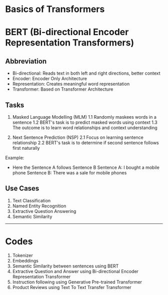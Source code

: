 # Basics of Transformers

# BERT (Bi-directional Encoder Representation Transformers)

## Abbreviation

- Bi-directional: Reads text in both left and right directions, better context
- Encoder: Encoder Only Architecture
- Representation: Creates meaningful word representation
- Transformer: Based on Transformer Architecture

## Tasks

1. Masked Language Modelling (MLM)
1.1 Randomly maskees words in a sentence 
1.2 BERT's task is to predict masked words using context
1.3 The outcome is to learn word relationships and context understanding

2. Next Sentence Prediction (NSP)
2.1 Focus on learning sentence relationship
2.2 BERT's task is to determine if second sentence follows first naturally

Example:

- Here the Sentence A follows Sentence B
Sentence A: I bought a mobile phone
Sentence B: There was a sale for mobile phones

## Use Cases
1. Text Classification
2. Named Entity Recognition
3. Extractive Question Answering
4. Semantic Similarity

<hr>

# Codes
1. Tokenizer
2. Embeddings
3. Semantic Similarity between sentences using BERT
4. Extractive Question and Answer using Bi-directional Encoder Representation Transformer
5. Instruction following using Generative Pre-trained Transformer
6. Product Reviews using Text To Text Transfer Transformer